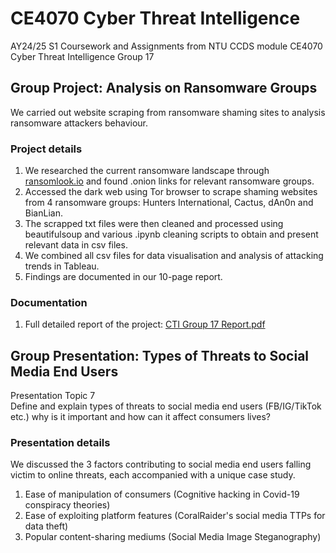 # CE4070 Cyber Threat Intelligence
 AY24/25 S1 Coursework and Assignments from NTU CCDS module CE4070 Cyber Threat Intelligence Group 17




## Group Project: Analysis on Ransomware Groups
We carried out website scraping from ransomware shaming sites to analysis ransomware attackers behaviour.

### Project details
1. We researched the current ransomware landscape through [ransomlook.io](https://www.ransomlook.io/) and found .onion links for relevant ransomware groups.
2. Accessed the dark web using Tor browser to scrape shaming websites from 4 ransomware groups: Hunters International, Cactus, dAn0n and BianLian.
3. The scrapped txt files were then cleaned and processed using beautifulsoup and various .ipynb cleaning scripts to obtain and present relevant data in csv files.
4. We combined all csv files for data visualisation and analysis of attacking trends in Tableau.
5. Findings are documented in our 10-page report.

### Documentation 
1. Full detailed report of the project: [CTI Group 17 Report.pdf](https://github.com/Leozk2000/CE4070-Cyber-Threat-Intelligence/blob/main/CTI%20Project/Report/CTI%20Group%2017%20Report.pdf) 




## Group Presentation: Types of Threats to Social Media End Users
Presentation Topic 7 \
Define and explain types of threats to social media end users (FB/IG/TikTok etc.) why is it important and how can it affect consumers lives?

### Presentation details
We discussed the 3 factors contributing to social media end users falling victim to online threats, each accompanied with a unique case study.
1. Ease of manipulation of consumers (Cognitive hacking in Covid-19 conspiracy theories)
2. Ease of exploiting platform features (CoralRaider's social media TTPs for data theft)
3. Popular content-sharing mediums (Social Media Image Steganography)
